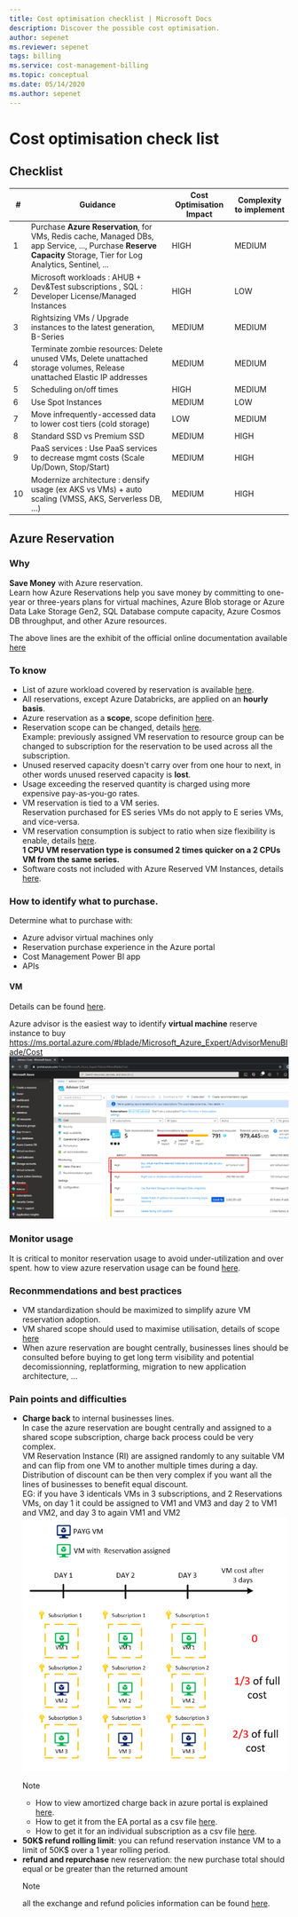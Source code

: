 ```yaml
---
title: Cost optimisation checklist | Microsoft Docs
description: Discover the possible cost optimisation.
author: sepenet
ms.reviewer: sepenet
tags: billing
ms.service: cost-management-billing
ms.topic: conceptual
ms.date: 05/14/2020
ms.author: sepenet
---
```


# Cost optimisation check list 


## Checklist 
|#|Guidance  |Cost Optimisation Impact  |Complexity to implement |
|-|---------|---------|---------|
|1|Purchase **Azure Reservation**, for VMs, Redis cache, Managed DBs, app Service, ...,  Purchase **Reserve Capacity**  Storage, Tier for Log Analytics, Sentinel, ...|HIGH|MEDIUM|
|2|Microsoft workloads : AHUB + Dev&Test subscriptions , SQL : Developer License/Managed Instances|HIGH|LOW|
|3|Rightsizing VMs / Upgrade instances to the latest generation, B-Series|MEDIUM|MEDIUM|
|4|Terminate zombie resources: Delete unused VMs, Delete unattached storage volumes, Release unattached Elastic IP addresses|MEDIUM|MEDIUM|
|5|Scheduling on/off times|HIGH|MEDIUM|
|6|Use Spot Instances|MEDIUM|LOW|
|7|Move infrequently-accessed data to lower cost tiers (cold storage)|LOW|MEDIUM|
|8|Standard SSD vs Premium SSD|MEDIUM|HIGH|
|9|PaaS services : Use PaaS services to decrease mgmt costs (Scale Up/Down, Stop/Start)|MEDIUM|HIGH|
|10|Modernize architecture : densify usage (ex AKS vs VMs) + auto scaling (VMSS, AKS, Serverless DB, …)|MEDIUM|HIGH|

## Azure Reservation 
### Why 
**Save Money** with Azure reservation.  
Learn how Azure Reservations help you save money by committing to one-year or three-years plans for virtual machines, Azure Blob storage or Azure Data Lake Storage Gen2, SQL Database compute capacity, Azure Cosmos DB throughput, and other Azure resources.  

The above lines are the exhibit of the official online documentation available [here](https://docs.microsoft.com/en-us/azure/cost-management-billing/reservations/)

### To know 
- List of azure workload covered by reservation is available [here](https://docs.microsoft.com/en-us/azure/cost-management-billing/reservations/save-compute-costs-reservations?toc=%2Fazure%2Fvirtual-machines%2Fwindows%2Ftoc.json#charges-covered-by-reservation). 
- All reservations, except Azure Databricks, are applied on an **hourly basis**.
- Azure reservation as a **scope**, scope definition [here](https://docs.microsoft.com/en-us/azure/cost-management-billing/reservations/prepare-buy-reservation#scope-reservations). 
- Reservation scope can be changed, details [here](https://docs.microsoft.com/en-us/azure/cost-management-billing/reservations/manage-reserved-vm-instance#change-the-reservation-scope).  
Example: previously assigned VM reservation to resource group can be changed to subscription for the reservation to be used across all the subscription. 
- Unused reserved capacity doesn't carry over from one hour to next, in other words unused reserved capacity is **lost**.
- Usage exceeding the reserved quantity is charged using more expensive pay-as-you-go rates.
- VM reservation is tied to a VM series.  
Reservation purchased for ES series VMs do not apply to E series VMs, and vice-versa.  
- VM reservation consumption is subject to ratio when size flexibility is enable, details [here](https://docs.microsoft.com/en-us/azure/virtual-machines/windows/reserved-vm-instance-size-flexibility).  
**1 CPU VM reservation type is consumed 2 times quicker on a 2 CPUs VM from the same series.** 
- Software costs not included with Azure Reserved VM Instances, details [here](https://docs.microsoft.com/en-us/azure/cost-management-billing/reservations/reserved-instance-windows-software-costs).

### How to identify what to purchase.
Determine what to purchase with:
- Azure advisor virtual machines only 
- Reservation purchase experience in the Azure portal
- Cost Management Power BI app
- APIs

#### VM
Details can be found [here](https://docs.microsoft.com/en-us/azure/cost-management-billing/reservations/determine-reservation-purchase#reservation-purchase-recommendations).

Azure advisor is the easiest way to identify **virtual machine** reserve instance to buy  
https://ms.portal.azure.com/#blade/Microsoft_Azure_Expert/AdvisorMenuBlade/Cost
![](media/cost-optimisation-checklist/RIAdvisor.png)

### Monitor usage
It is critical to monitor reservation usage to avoid under-utilization and over spent.
how to view azure reservation usage can be found [here](https://docs.microsoft.com/en-us/azure/cost-management-billing/reservations/view-reservations).

### Reconmmendations and best practices
- VM standardization should be maximized to simplify azure VM reservation adoption. 
- VM shared scope should used to maximise utilisation, details of scope [here](https://docs.microsoft.com/en-us/azure/cost-management-billing/reservations/prepare-buy-reservation#scope-reservations)
- When azure reservation are bought centrally, businesses lines should be consulted before buying to get long term visibility and potential decomissionning, replatforming, migration to new application architecture, ...

### Pain points and difficulties
- **Charge back** to internal businesses lines.  
In case the azure reservation are bought centrally and assigned to a shared scope subscription, charge back process could be very complex.   
VM Reservation Instance (RI) are assigned randomly to any suitable VM and can flip from one VM to another multiple times during a day.  
Distribution of discount can be then very complex if you want all the lines of businesses to benefit equal discount.  
EG: if you have 3 identicals VMs in 3 subscriptions, and 2 Reservations VMs, on day 1 it could be assigned to VM1 and VM3 and day 2 to VM1 and VM2, and day 3 to again VM1 and VM2 
![](media/view-reservations/RI-chargeback-example.png)
    > [!NOTE]
    > - How to view amortized charge back in azure portal is explained [here](https://docs.microsoft.com/en-us/azure/cost-management-billing/reservations/charge-back-usage).  
    > - How to get it from the EA portal as a csv file [here](https://docs.microsoft.com/en-us/azure/cost-management-billing/reservations/understand-reserved-instance-usage-ea).  
    > - How to get it for an individual subscription as a csv file [here](https://docs.microsoft.com/en-us/azure/cost-management-billing/reservations/understand-reserved-instance-usage).
- **50K$ refund rolling limit**: you can refund reservation instance VM to a limit of 50K$ over a 1 year rolling period.  
- **refund and repurchase** new reservation: the new purchase total should equal or be greater than the returned amount
    > [!NOTE]
    > all the exchange and refund policies information can be found [here](https://docs.microsoft.com/en-us/azure/cost-management-billing/reservations/exchange-and-refund-azure-reservations#cancel-exchange-and-refund-policies). 